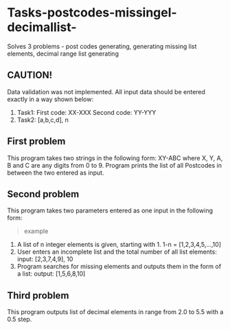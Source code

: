 # Tasks-postcodes-missingel-decimallist-
Solves 3 problems - post codes generating, generating missing list elements, decimal range list generating

## CAUTION!

Data validation was not implemented. All input data should be entered exactly in a way shown below:
1) Task1:
   First code: XX-XXX
   Second code: YY-YYY
2) Task2:
   [a,b,c,d], n

## First problem

This program takes two strings in the following form: 
XY-ABC
where X, Y, A, B and C are any digits from 0 to 9. 
Program prints the list of all Postcodes in between the two entered as input.

## Second problem

This program takes two parameters entered as one input in the following form:
> example
1) A list of n integer elements is given, starting with 1. 
   1-n = [1,2,3,4,5,...,10]
2) User enters an incomplete list and the total number of all list elements:
   input: [2,3,7,4,9], 10
3) Program searches for missing elements and outputs them in the form of a list:
   output: [1,5,6,8,10]

## Third problem

This program outputs list of decimal elements in range from 2.0 to 5.5 with a 0.5 step.
